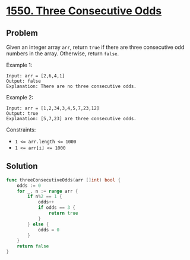 # [1550. Three Consecutive Odds](https://leetcode.com/problems/three-consecutive-odds/)

## Problem

Given an integer array `arr`, return `true` if there are three consecutive odd numbers in the array. Otherwise, return `false`.
 

Example 1:

```
Input: arr = [2,6,4,1]
Output: false
Explanation: There are no three consecutive odds.
```

Example 2:

```
Input: arr = [1,2,34,3,4,5,7,23,12]
Output: true
Explanation: [5,7,23] are three consecutive odds.
```

Constraints:

- `1 <= arr.length <= 1000`
- `1 <= arr[i] <= 1000`

## Solution

```go
func threeConsecutiveOdds(arr []int) bool {
	odds := 0
	for _, n := range arr {
		if n%2 == 1 {
			odds++
			if odds == 3 {
				return true
			}
		} else {
			odds = 0
		}
	}
	return false
}
```